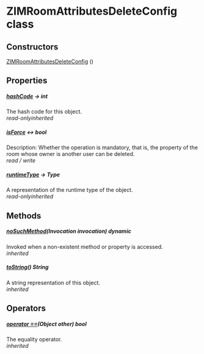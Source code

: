 


# ZIMRoomAttributesDeleteConfig class













## Constructors

[ZIMRoomAttributesDeleteConfig](../zego_uikit_prebuilt_live_audio_room/ZIMRoomAttributesDeleteConfig/ZIMRoomAttributesDeleteConfig.md) ()

   


## Properties

##### [hashCode](../zego_uikit_prebuilt_live_audio_room/ZIMRoomAttributesDeleteConfig/hashCode.md) &#8594; int



The hash code for this object.  
_<span class="feature">read-only</span><span class="feature">inherited</span>_



##### [isForce](../zego_uikit_prebuilt_live_audio_room/ZIMRoomAttributesDeleteConfig/isForce.md) &#8596; bool



Description: Whether the operation is mandatory, that is, the property of the room whose owner is another user can be deleted.  
_<span class="feature">read / write</span>_



##### [runtimeType](../zego_uikit_prebuilt_live_audio_room/ZIMRoomAttributesDeleteConfig/runtimeType.md) &#8594; Type



A representation of the runtime type of the object.  
_<span class="feature">read-only</span><span class="feature">inherited</span>_





## Methods

##### [noSuchMethod](../zego_uikit_prebuilt_live_audio_room/ZIMRoomAttributesDeleteConfig/noSuchMethod.md)(Invocation invocation) dynamic



Invoked when a non-existent method or property is accessed.  
_<span class="feature">inherited</span>_



##### [toString](../zego_uikit_prebuilt_live_audio_room/ZIMRoomAttributesDeleteConfig/toString.md)() String



A string representation of this object.  
_<span class="feature">inherited</span>_





## Operators

##### [operator ==](../zego_uikit_prebuilt_live_audio_room/ZIMRoomAttributesDeleteConfig/operator_equals.md)(Object other) bool



The equality operator.  
_<span class="feature">inherited</span>_















